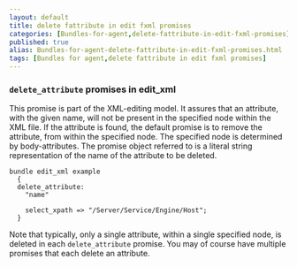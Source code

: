 ```yaml
---
layout: default
title: delete fattribute in edit fxml promises
categories: [Bundles-for-agent,delete-fattribute-in-edit-fxml-promises]
published: true
alias: Bundles-for-agent-delete-fattribute-in-edit-fxml-promises.html
tags: [Bundles for agent,delete fattribute in edit fxml promises]
---
```


### `delete_attribute` promises in edit\_xml

  

This promise is part of the XML-editing model. It assures that an
attribute, with the given name, will not be present in the specified
node within the XML file. If the attribute is found, the default promise
is to remove the attribute, from within the specified node. The
specified node is determined by body-attributes. The promise object
referred to is a literal string representation of the name of the
attribute to be deleted.

  

```cf3
bundle edit_xml example
  {
  delete_attribute:
    "name"

    select_xpath => "/Server/Service/Engine/Host";
  }
```

  

Note that typically, only a single attribute, within a single specified
node, is deleted in each `delete_attribute` promise. You may of course
have multiple promises that each delete an attribute.
